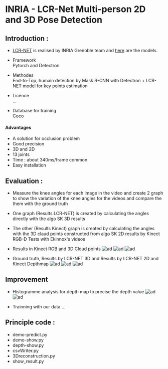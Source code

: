 # INRIA - LCR-Net Multi-person 2D and 3D Pose Detection

## Introduction :  
- [LCR-NET](https://www.researchgate.net/publication/323510313_LCR-Net_Multi-person_2D_and_3D_Pose_Detection_in_Natural_Images) is realised by INRIA Grenoble team and [here](https://thoth.inrialpes.fr/src/LCR-Net/) are the models.

- Framework  
Pytorch and Detectron

- Methodes  
End-to-Top, humain detection by Mask R-CNN with Detectron + LCR-NET model for key points estimation

- Licence  
 ...

- Database for training  
Coco

#### Advantages 
- A solution for occlusion problem
- Good precision
- 3D and 2D
- 13 joints
- Time : about 340ms/frame common
- Easy installation

## Evaluation : 
- Measure the knee angles for each image in the video and create 2 graph to show the variation of the knee angles for the videos and compare the them with the ground truth
- One graph (Results LCR-NET) is created by calculating the angles directly with the algo SK 3D results
- The other (Results Kinect) graph is created by calculating the angles with the 3D claud points constructed from algo SK 2D results by Kinect RGB-D
Tests with Ekinnox's videos  
- Results in Kinect RGB and 3D Cloud points
![ad](https://github.com/YangDi666/State-of-art-for-humain-pose-estimation/blob/master/Test1_LCR-NET/results/Kinect%202d%203d%20and%20skeleton_1.png)
![ad](https://github.com/YangDi666/State-of-art-for-humain-pose-estimation/blob/master/Test1_LCR-NET/results/Kinect%202d%203d%20and%20skeleton_2.png)
![ad](https://github.com/YangDi666/State-of-art-for-humain-pose-estimation/blob/master/Test1_LCR-NET/results/Kinect%202d%203d%20and%20skeleton_3.png)

- Ground truth, Results by LCR-NET 3D and Results by LCR-NET 2D and Kinect Depthmap
![ad](https://github.com/YangDi666/State-of-art-for-humain-pose-estimation/blob/master/Test1_LCR-NET/results/gt_angles.png)
![ad](https://github.com/YangDi666/State-of-art-for-humain-pose-estimation/blob/master/Test1_LCR-NET/results/3dKinect_angles.png)
![ad](https://github.com/YangDi666/State-of-art-for-humain-pose-estimation/blob/master/Test1_LCR-NET/results/3dLcrnet_angles.png)

## Improvement
- Histogramme analysis for depth map to precise the depth value 
![ad](https://github.com/YangDi666/State-of-art-for-humain-pose-estimation/blob/master/Test1_LCR-NET/results/improvement%20for%20the%20graph.png)
![ad](https://github.com/YangDi666/State-of-art-for-humain-pose-estimation/blob/master/Test1_LCR-NET/results/3dKinect_angles%2B.png)

- Trainning with our data
...

## Principle code :
- demo-predict.py 
- demo-show.py
- depth-show.py
- csvWriter.py
- 3Dreconstruction.py
- show_result.py
